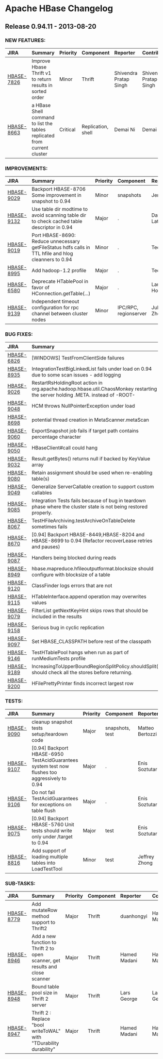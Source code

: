 
<!---
# Licensed to the Apache Software Foundation (ASF) under one
# or more contributor license agreements.  See the NOTICE file
# distributed with this work for additional information
# regarding copyright ownership.  The ASF licenses this file
# to you under the Apache License, Version 2.0 (the
# "License"); you may not use this file except in compliance
# with the License.  You may obtain a copy of the License at
#
#     http://www.apache.org/licenses/LICENSE-2.0
#
# Unless required by applicable law or agreed to in writing, software
# distributed under the License is distributed on an "AS IS" BASIS,
# WITHOUT WARRANTIES OR CONDITIONS OF ANY KIND, either express or implied.
# See the License for the specific language governing permissions and
# limitations under the License.
-->
# Apache HBase Changelog

## Release 0.94.11 - 2013-08-20



### NEW FEATURES:

| JIRA | Summary | Priority | Component | Reporter | Contributor |
|:---- |:---- | :--- |:---- |:---- |:---- |
| [HBASE-7826](https://issues.apache.org/jira/browse/HBASE-7826) | Improve Hbase Thrift v1 to return results in sorted order |  Minor | Thrift | Shivendra Pratap Singh | Shivendra Pratap Singh |
| [HBASE-8663](https://issues.apache.org/jira/browse/HBASE-8663) | a HBase Shell command to list the tables replicated from current cluster |  Critical | Replication, shell | Demai Ni | Demai Ni |


### IMPROVEMENTS:

| JIRA | Summary | Priority | Component | Reporter | Contributor |
|:---- |:---- | :--- |:---- |:---- |:---- |
| [HBASE-9029](https://issues.apache.org/jira/browse/HBASE-9029) | Backport HBASE-8706 Some improvement in snapshot to 0.94 |  Minor | snapshots | Jerry He | Jerry He |
| [HBASE-9132](https://issues.apache.org/jira/browse/HBASE-9132) | Use table dir modtime to avoid scanning table dir to check cached table descriptor in 0.94 |  Major | . | Dave Latham | Dave Latham |
| [HBASE-9019](https://issues.apache.org/jira/browse/HBASE-9019) | Port HBASE-8690: Reduce unnecessary getFileStatus hdfs calls in TTL hfile and hlog cleanners to 0.94 |  Minor | . | Ted Yu | Ted Yu |
| [HBASE-8995](https://issues.apache.org/jira/browse/HBASE-8995) | Add hadoop-1.2 profile |  Major | . | Ted Yu | Ted Yu |
| [HBASE-6580](https://issues.apache.org/jira/browse/HBASE-6580) | Deprecate HTablePool in favor of HConnection.getTable(...) |  Major | . | Lars Hofhansl | Lars Hofhansl |
| [HBASE-9139](https://issues.apache.org/jira/browse/HBASE-9139) | Independent timeout configuration for rpc channel between cluster nodes |  Minor | IPC/RPC, regionserver | Julian Zhou | Julian Zhou |


### BUG FIXES:

| JIRA | Summary | Priority | Component | Reporter | Contributor |
|:---- |:---- | :--- |:---- |:---- |:---- |
| [HBASE-6826](https://issues.apache.org/jira/browse/HBASE-6826) | [WINDOWS] TestFromClientSide failures |  Major | . | Enis Soztutar | Enis Soztutar |
| [HBASE-8935](https://issues.apache.org/jira/browse/HBASE-8935) | IntegrationTestBigLinkedList fails under load on 0.94 due to some scan issues - add logging |  Major | . | Sergey Shelukhin | Sergey Shelukhin |
| [HBASE-9026](https://issues.apache.org/jira/browse/HBASE-9026) | RestartRsHoldingRoot action in org.apache.hadoop.hbase.util.ChaosMonkey restarting the server holding .META. instead of -ROOT- |  Minor | . | Y. SREENIVASULU REDDY | Y. SREENIVASULU REDDY |
| [HBASE-9048](https://issues.apache.org/jira/browse/HBASE-9048) | HCM throws NullPointerException under load |  Minor | Client | Jimmy Xiang | Jimmy Xiang |
| [HBASE-8698](https://issues.apache.org/jira/browse/HBASE-8698) | potential thread creation in MetaScanner.metaScan |  Major | Client | Kireet Reddy | Lars Hofhansl |
| [HBASE-9060](https://issues.apache.org/jira/browse/HBASE-9060) | ExportSnapshot job fails if target path contains percentage character |  Minor | snapshots | Jerry He | Jerry He |
| [HBASE-9050](https://issues.apache.org/jira/browse/HBASE-9050) | HBaseClient#call could hang |  Minor | Client | Jimmy Xiang | Jimmy Xiang |
| [HBASE-9032](https://issues.apache.org/jira/browse/HBASE-9032) | Result.getBytes() returns null if backed by KeyValue array |  Major | Client | Aditya Kishore | Aditya Kishore |
| [HBASE-9080](https://issues.apache.org/jira/browse/HBASE-9080) | Retain assignment should be used when re-enabling table(s) |  Critical | . | Ted Yu | Ted Yu |
| [HBASE-9049](https://issues.apache.org/jira/browse/HBASE-9049) | Generalize ServerCallable creation to support custom callables |  Major | . | Jesse Yates | Jesse Yates |
| [HBASE-9085](https://issues.apache.org/jira/browse/HBASE-9085) | Integration Tests fails because of bug in teardown phase where the cluster state is not being restored properly. |  Major | test | gautam | gautam |
| [HBASE-8067](https://issues.apache.org/jira/browse/HBASE-8067) | TestHFileArchiving.testArchiveOnTableDelete sometimes fails |  Major | Admin, master, test | Matteo Bertozzi | Matteo Bertozzi |
| [HBASE-8670](https://issues.apache.org/jira/browse/HBASE-8670) | [0.94] Backport HBASE-8449,HBASE-8204 and HBASE-8699 to 0.94 (Refactor recoverLease retries and pauses) |  Major | Filesystem Integration, master, wal | Enis Soztutar | Enis Soztutar |
| [HBASE-9087](https://issues.apache.org/jira/browse/HBASE-9087) | Handlers being blocked during reads |  Major | Performance | Pablo Medina | Elliott Clark |
| [HBASE-8949](https://issues.apache.org/jira/browse/HBASE-8949) | hbase.mapreduce.hfileoutputformat.blocksize should configure with blocksize of a table |  Major | mapreduce | rajeshbabu | rajeshbabu |
| [HBASE-9120](https://issues.apache.org/jira/browse/HBASE-9120) | ClassFinder logs errors that are not |  Minor | test | Sergey Shelukhin | Sergey Shelukhin |
| [HBASE-9115](https://issues.apache.org/jira/browse/HBASE-9115) | HTableInterface.append operation may overwrites values |  Critical | . | Aleksandr B | Ted Yu |
| [HBASE-9079](https://issues.apache.org/jira/browse/HBASE-9079) | FilterList getNextKeyHint skips rows that should be included in the results |  Major | Filters | Viral Bajaria | Viral Bajaria |
| [HBASE-9158](https://issues.apache.org/jira/browse/HBASE-9158) | Serious bug in cyclic replication |  Critical | . | Lars Hofhansl | Lars Hofhansl |
| [HBASE-9097](https://issues.apache.org/jira/browse/HBASE-9097) | Set HBASE\_CLASSPATH before rest of the classpath |  Major | scripts | Jesse Yates | Jesse Yates |
| [HBASE-9146](https://issues.apache.org/jira/browse/HBASE-9146) | TestHTablePool hangs when run as part of runMediumTests profile |  Major | test | Rajesh Venkatachalam | Rajesh Venkatachalam |
| [HBASE-9189](https://issues.apache.org/jira/browse/HBASE-9189) | IncreasingToUpperBoundRegionSplitPolicy.shouldSplit() should check all the stores before returning. |  Major | . | Jean-Marc Spaggiari | Jean-Marc Spaggiari |
| [HBASE-9200](https://issues.apache.org/jira/browse/HBASE-9200) | HFilePrettyPrinter finds incorrect largest row |  Minor | . | Shrijeet Paliwal | Shrijeet Paliwal |


### TESTS:

| JIRA | Summary | Priority | Component | Reporter | Contributor |
|:---- |:---- | :--- |:---- |:---- |:---- |
| [HBASE-9090](https://issues.apache.org/jira/browse/HBASE-9090) | cleanup snapshot tests setup/teardown code |  Major | snapshots, test | Matteo Bertozzi | Matteo Bertozzi |
| [HBASE-9107](https://issues.apache.org/jira/browse/HBASE-9107) | [0.94] Backport HBASE-6950 TestAcidGuarantees system test now flushes too aggressively to 0.94 |  Major | . | Enis Soztutar | Enis Soztutar |
| [HBASE-9106](https://issues.apache.org/jira/browse/HBASE-9106) | Do not fail TestAcidGuarantees for exceptions on table flush |  Major | . | Enis Soztutar | Enis Soztutar |
| [HBASE-9075](https://issues.apache.org/jira/browse/HBASE-9075) | [0.94] Backport HBASE-5760 Unit tests should write only under /target to 0.94 |  Major | test | Enis Soztutar | Enis Soztutar |
| [HBASE-8816](https://issues.apache.org/jira/browse/HBASE-8816) | Add support of loading multiple tables into LoadTestTool |  Minor | test | Jeffrey Zhong | Jeffrey Zhong |


### SUB-TASKS:

| JIRA | Summary | Priority | Component | Reporter | Contributor |
|:---- |:---- | :--- |:---- |:---- |:---- |
| [HBASE-8779](https://issues.apache.org/jira/browse/HBASE-8779) | Add mutateRow method support to Thrift2 |  Major | Thrift | duanhongyi | Hamed Madani |
| [HBASE-8946](https://issues.apache.org/jira/browse/HBASE-8946) | Add a new function to Thrift 2 to open scanner, get results and close scanner |  Major | Thrift | Hamed Madani | Hamed Madani |
| [HBASE-8948](https://issues.apache.org/jira/browse/HBASE-8948) | Bound table pool size in Thrift 2 server |  Major | Thrift | Lars George | Lars George |
| [HBASE-8947](https://issues.apache.org/jira/browse/HBASE-8947) | Thrift 2 : Replace "bool writeToWAL" with "TDurability durability" |  Major | Thrift | Hamed Madani | Hamed Madani |


